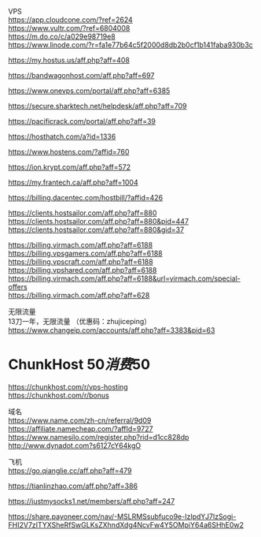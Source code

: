 VPS  
https://app.cloudcone.com/?ref=2624    
https://www.vultr.com/?ref=6804008  
https://m.do.co/c/a029e98719e8   
https://www.linode.com/?r=fa1e77b64c5f2000d8db2b0cf1b141faba930b3c   

https://my.hostus.us/aff.php?aff=408

https://bandwagonhost.com/aff.php?aff=697

https://www.onevps.com/portal/aff.php?aff=6385

https://secure.sharktech.net/helpdesk/aff.php?aff=709

https://pacificrack.com/portal/aff.php?aff=39

https://hosthatch.com/a?id=1336

https://www.hostens.com/?affid=760

https://ion.krypt.com/aff.php?aff=572

https://my.frantech.ca/aff.php?aff=1004  

https://billing.dacentec.com/hostbill/?affid=426   

https://clients.hostsailor.com/aff.php?aff=880  
https://clients.hostsailor.com/aff.php?aff=880&pid=447     
https://clients.hostsailor.com/aff.php?aff=880&gid=37    

https://billing.virmach.com/aff.php?aff=6188   
https://billing.vpsgamers.com/aff.php?aff=6188   
https://billing.vpscraft.com/aff.php?aff=6188   
https://billing.vpshared.com/aff.php?aff=6188   
https://billing.virmach.com/aff.php?aff=6188&url=virmach.com/special-offers   
https://billing.virmach.com/aff.php?aff=628 

无限流量  
13刀一年，无限流量 （优惠码：zhujiceping）https://www.changeip.com/accounts/aff.php?aff=3383&pid=63   

# ChunkHost $50 消费$50
https://chunkhost.com/r/vps-hosting   
https://chunkhost.com/r/bonus  

域名  
https://www.name.com/zh-cn/referral/9d09  
https://affiliate.namecheap.com/?affId=9727  
https://www.namesilo.com/register.php?rid=d1cc828dp    
http://www.dynadot.com?s6127cY64kgO    

飞机   
https://go.qianglie.cc/aff.php?aff=479

https://tianlinzhao.com/aff.php?aff=386

https://justmysocks1.net/members/aff.php?aff=247


https://share.payoneer.com/nav/-MSLRMSsubfuco9e-IzIpdYJ7lzSogi-FHI2V7zITYXSheRfSwGLKsZXhndXdg4NcvFw4Y5OMpiY64a6SHhE0w2
